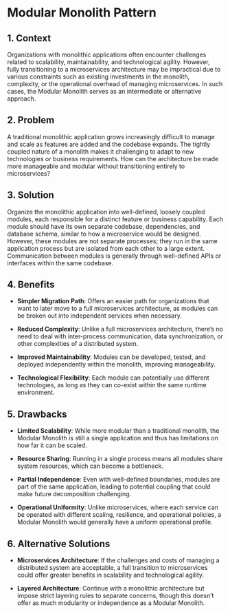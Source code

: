 # Modular Monolith Pattern


## 1. Context

Organizations with monolithic applications often encounter challenges related to scalability, maintainability, and technological agility. However, fully transitioning to a microservices architecture may be impractical due to various constraints such as existing investments in the monolith, complexity, or the operational overhead of managing microservices. In such cases, the Modular Monolith serves as an intermediate or alternative approach.


## 2. Problem

A traditional monolithic application grows increasingly difficult to manage and scale as features are added and the codebase expands. The tightly coupled nature of a monolith makes it challenging to adapt to new technologies or business requirements. How can the architecture be made more manageable and modular without transitioning entirely to microservices?


## 3. Solution

Organize the monolithic application into well-defined, loosely coupled modules, each responsible for a distinct feature or business capability. Each module should have its own separate codebase, dependencies, and database schema, similar to how a microservice would be designed. However, these modules are not separate processes; they run in the same application process but are isolated from each other to a large extent. Communication between modules is generally through well-defined APIs or interfaces within the same codebase.


## 4. Benefits

- **Simpler Migration Path**: Offers an easier path for organizations that want to later move to a full microservices architecture, as modules can be broken out into independent services when necessary.

- **Reduced Complexity**: Unlike a full microservices architecture, there’s no need to deal with inter-process communication, data synchronization, or other complexities of a distributed system.

- **Improved Maintainability**: Modules can be developed, tested, and deployed independently within the monolith, improving manageability.

- **Technological Flexibility**: Each module can potentially use different technologies, as long as they can co-exist within the same runtime environment.


## 5. Drawbacks

- **Limited Scalability**: While more modular than a traditional monolith, the Modular Monolith is still a single application and thus has limitations on how far it can be scaled.

- **Resource Sharing**: Running in a single process means all modules share system resources, which can become a bottleneck.

- **Partial Independence**: Even with well-defined boundaries, modules are part of the same application, leading to potential coupling that could make future decomposition challenging.

- **Operational Uniformity**: Unlike microservices, where each service can be operated with different scaling, resilience, and operational policies, a Modular Monolith would generally have a uniform operational profile.


## 6. Alternative Solutions

- **Microservices Architecture**: If the challenges and costs of managing a distributed system are acceptable, a full transition to microservices could offer greater benefits in scalability and technological agility.

- **Layered Architecture**: Continue with a monolithic architecture but impose strict layering rules to separate concerns, though this doesn’t offer as much modularity or independence as a Modular Monolith.
